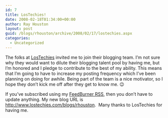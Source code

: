 ```yaml
---
id: 7
title: LosTechies!
date: 2008-02-18T01:34:00+00:00
author: Ray Houston
layout: post
guid: /blogs/rhouston/archive/2008/02/17/lostechies.aspx
categories:
  - Uncategorized
---
```

The folks at [LosTechies](http://lostechies.com/) invited me to join their blogging team. I&#8217;m not sure why they would want to dilute their blogging talent pool by having me, but I&#8217;m honored and I pledge to contribute to the best of my ability. This means that I&#8217;m going to have to increase my posting frequency which I&#8217;ve been planning on doing for awhile. Being part of the team is a nice motivator, so I hope they don&#8217;t kick me off after they get to know me. 😉

If you&#8217;ve subscribed using my [FeedBurner RSS](http://feeds.feedburner.com/RayHoustonBlog), then you don&#8217;t have to update anything. My new blog URL is <http://www.lostechies.com/blogs/rhouston>.&nbsp; Many thanks to LosTechies for having me.